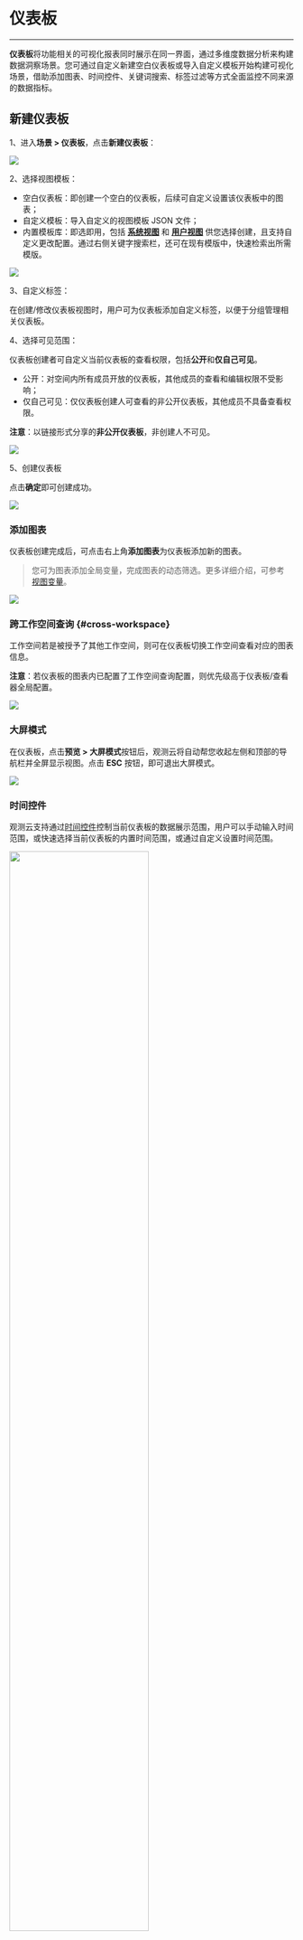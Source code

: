 # 仪表板
---


**仪表板**将功能相关的可视化报表同时展示在同一界面，通过多维度数据分析来构建数据洞察场景。您可通过自定义新建空白仪表板或导入自定义模板开始构建可视化场景，借助添加图表、时间控件、关键词搜索、标签过滤等方式全面监控不同来源的数据指标。

## 新建仪表板

1、进入**场景 > 仪表板**，点击**新建仪表板**：

![](img/dashboard001.png)

2、选择视图模板：

- 空白仪表板：即创建一个空白的仪表板，后续可自定义设置该仪表板中的图表；   
- 自定义模板：导入自定义的视图模板 JSON 文件；    
- 内置模板库：即选即用，包括 **[系统视图](./built-in-view/index.md#system)** 和 **[用户视图](./built-in-view/index.md#user)** 供您选择创建，且支持自定义更改配置。通过右侧关键字搜索栏，还可在现有模版中，快速检索出所需模版。

![](img/8.dashboard_1.png)

3、自定义标签：

在创建/修改仪表板视图时，用户可为仪表板添加自定义标签，以便于分组管理相关仪表板。

4、选择可见范围：

仪表板创建者可自定义当前仪表板的查看权限，包括**公开**和**仅自己可见**。

- 公开：对空间内所有成员开放的仪表板，其他成员的查看和编辑权限不受影响；       
- 仅自己可见：仅仪表板创建人可查看的非公开仪表板，其他成员不具备查看权限。    

**注意**：以链接形式分享的**非公开仪表板**，非创建人不可见。

![](img/1.dashboard_2.png)

5、创建仪表板

点击**确定**即可创建成功。

![](img/3.dashboard_2.png)


### 添加图表

仪表板创建完成后，可点击右上角**添加图表**为仪表板添加新的图表。

> 您可为图表添加全局变量，完成图表的动态筛选。更多详细介绍，可参考 [视图变量](view-variable.md)。

![](img/2.dashboard_4.png)

### 跨工作空间查询 {#cross-workspace}

工作空间若是被授予了其他工作空间，则可在仪表板切换工作空间查看对应的图表信息。

**注意**：若仪表板的图表内已配置了工作空间查询配置，则优先级高于仪表板/查看器全局配置。

![](img/dashboard-workspace.png)

### 大屏模式

在仪表板，点击**预览 > 大屏模式**按钮后，观测云将自动帮您收起左侧和顶部的导航栏并全屏显示视图。点击 **ESC** 按钮，即可退出大屏模式。

![](img/2.dashboard_2.png)

### 时间控件

观测云支持通过[时间控件](../getting-started/function-details/explorer-search.md#time)控制当前仪表板的数据展示范围，用户可以手动输入时间范围，或快速选择当前仪表板的内置时间范围，或通过自定义设置时间范围。

<img src="../img/dashboard002.png" width="70%" >

### 自动刷新 {#refresh}

为快速获得实时的查看器数据，观测云在查看器内提供刷新功能。您可进行以下操作：

- 开启自动刷新时：  
    - 支持选择自动刷新时间，包含 5s/10s/30s/1m/5m/30m/1h；默认选中 30s；  
    - 支持点击 :octicons-sync-24: 手动刷新。
- 停止自动刷新时，支持点击 :octicons-sync-24: 手动刷新；


![](img/dashboard-refresh.gif)

**注意**：此处的刷新功能的设置与[查看器自动刷新](../getting-started/function-details/explorer-search.md#auto-refresh)互不冲突。


### 设置

仪表版创建完成后，点击 :fontawesome-solid-gear: 可对仪表板进行以下操作。

![](img/2.dashboard_3.png)

#### 新建 Issue

您可以将当前仪表板内观测到的异常现象创建为 Issue。
 
> 更多相关操作，可参考[如何在视图级别手动创建 Issue](../exception/issue.md#dashboards)。关于 Issue 更多相关信息，可参考[异常追踪](../exception/index.md)。

#### 保存快照

在仪表板用快捷键 `(Windows: Ctrl+K / Mac OS: Cmd+K)` 快速保存快照，即可为当前仪表板保存快照，或者选择在**设置**按钮点击**保存快照**进行保存。

> 更多介绍，可参考 [快照](../getting-started/function-details/snapshot.md)。

<img src="../img/dashboard004.png" width="60%" >

<!--
#### 设置刷新频率

在仪表板，点击**设置**按钮，选择**设置刷新频率**，即可手动配置图表数据的刷新频率。初次设置刷新频率默认为 30 秒，支持 10 秒、30 秒、60 秒三种选项，若时间控件设置为**暂停**，则不再刷新。

![](img/9.dashboard_3.png)
-->

#### 保存到内置视图

在仪表板，点击**设置**按钮，选择**保存到内置视图**，把仪表板视图如 “CPU 监控视图”保存到内置视图的**用户视图**。仪表板视图保存到内置视图时，支持选择绑定关系，选择绑定关系 “label”。

<img src="../img/9.dashboard_2.png" width="60%" >

保存到内置视图后，即可在观测云工作空间**管理 > 内置视图**的**用户视图**查看保存的仪表版视图 “CPU 监控视图”。

**注意**：同一个工作空间下用户视图不允许重名。

![](img/2.dashboard_5.png)

同时因为设置了绑定关系 `label:*`，在基础设施设置过 “Label 属性”的主机、容器详情页即可查看绑定的内置视图 “CPU 监控视图”。

![](img/2.dashboard_6.png)


#### 导入/导出仪表板 JSON

在仪表板，点击**设置**按钮，选择**导出仪表板 JSON**，即可导出当前仪表板的 JSON 文件；选择**导入仪表板 JSON**，即可导入 JSON 文件覆盖当前的仪表板。

**注意**：导入仪表板 JSON 会覆盖原有仪表板，一经覆盖无法恢复。

![](img/2.dashboard_7.png)

#### 复制仪表板

在仪表板，点击**设置**按钮，选择**复制仪表板**，即可复制仪表板。

![](img/2.dashboard_8.png)

在弹出的对话框输入复制的仪表板名称，点击**确定**，即可在仪表板列表查看复制的仪表板视图。

![](img/dashboard003.png)

## 仪表板列表相关操作

### 批量操作

在仪表板列表，您可以针对特定仪表板进行批量删除或导出。

![](img/dashboard-1.gif)

### 修改/导出/删除仪表板

点击仪表板 :material-dots-vertical: 按钮，您可以修改仪表板名称、导出仪表板到 JSON 文件和删除仪表板。

![](img/dashboard005.png)

### 过滤/筛选仪表板

在仪表板左侧，您可以通过**我的收藏**、**导入项目**、**我的创建**、**仅自己可见**和**经常浏览**来快速过滤查找对应的仪表板；您还可以通过为仪表板设置标签来进行快速筛选仪表板。

| 操作      | 说明         |
| ----------- | ------------------- |
| 我的收藏      | 当前用户收藏的仪表板，点击仪表板 :octicons-star-24: 收藏图标即可。         |
| 导入项目      | 当前工作空间所有通过**导入自定义模板**创建的仪表板。         |
| 我的创建      | 当前用户创建的所有仪表板，包括导入的仪表板。         |
| 仅自己可见      | 仅仪表板创建人可查看的**非公开仪表板**，其他成员不具备查看权限。         |
| 经常浏览      | 当前用户一周内浏览次数大于 5 次的仪表板。         |

![](img/dashboard006.png)

### 轮播列表 {#player}

观测云为多个关联的业务仪表板提供轮播的功能，设置以后，您可以在大屏上进行展示。

在观测云工作空间**场景 > 仪表板**，点击**轮播列表**即可创建一个新的轮播。

![](img/1.dashboard_player_4.png)

输入名称、选择需要轮播的仪表板，设置轮播频率：

<img src="../img/1.dashboard_player_2.png" width="60%" >

配置完成后，即可在**轮播列表**查看已经设置的仪表板。点击播放按钮，已配置的仪表板即按照设置的频率进行播放。


![](img/1.dashboard_player_3.png)




